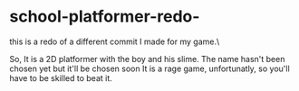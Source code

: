 # school-platformer-redo-
this is a redo of a different commit I made for my game.\

So, It is a 2D platformer with the boy and his slime. The name hasn't been chosen yet but it'll be chosen soon
It is a rage game, unfortunatly, so you'll have to be skilled to beat it.
